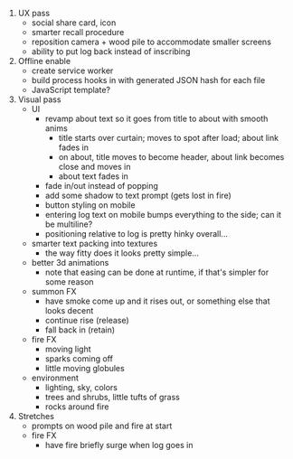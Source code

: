 1. UX pass
    - social share card, icon
    - smarter recall procedure
    - reposition camera + wood pile to accommodate smaller screens
    - ability to put log back instead of inscribing
2. Offline enable
    - create service worker
    - build process hooks in with generated JSON hash for each file
    - JavaScript template? 
3. Visual pass
    - UI
        - revamp about text so it goes from title to about with smooth anims
            - title starts over curtain; moves to spot after load; about link fades in
            - on about, title moves to become header, about link becomes close and moves in
            - about text fades in
        - fade in/out instead of popping
        - add some shadow to text prompt (gets lost in fire)
        - button styling on mobile
        - entering log text on mobile bumps everything to the side; can it be multiline?
        - positioning relative to log is pretty hinky overall...
    - smarter text packing into textures
        - the way fitty does it looks pretty simple...
    - better 3d animations
        - note that easing can be done at runtime, if that's simpler for some reason
    - summon FX
        - have smoke come up and it rises out, or something else that looks decent
        - continue rise (release)
        - fall back in (retain)
    - fire FX
        - moving light
        - sparks coming off
        - little moving globules
    - environment
        - lighting, sky, colors
        - trees and shrubs, little tufts of grass
        - rocks around fire
4. Stretches
    - prompts on wood pile and fire at start
    - fire FX
        - have fire briefly surge when log goes in
